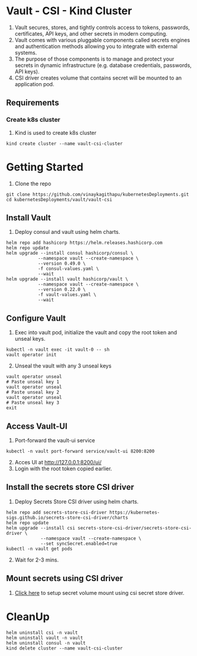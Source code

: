 # Vault - CSI - Kind Cluster
1. Vault secures, stores, and tightly controls access to tokens, passwords, certificates, API keys, and other secrets in modern computing.
2. Vault comes with various pluggable components called secrets engines and authentication methods allowing you to integrate with external systems.
3. The purpose of those components is to manage and protect your secrets in dynamic infrastructure (e.g. database credentials, passwords, API keys).
4. CSI driver creates volume that contains secret will be mounted to an application pod.

## Requirements
### Create k8s cluster
1. Kind is used to create k8s cluster
```shell
kind create cluster --name vault-csi-cluster
```

# Getting Started
1. Clone the repo
```shell
git clone https://github.com/vinaykagithapu/kubernetesDeployments.git
cd kubernetesDeployments/vault/vault-csi
```

## Install Vault
1. Deploy consul and vault using helm charts.
```shell
helm repo add hashicorp https://helm.releases.hashicorp.com
helm repo update
helm upgrade --install consul hashicorp/consul \
            --namespace vault --create-namespace \
            --version 0.49.0 \
            -f consul-values.yaml \
            --wait
helm upgrade --install vault hashicorp/vault \
            --namespace vault --create-namespace \
            --version 0.22.0 \
            -f vault-values.yaml \
            --wait
```

## Configure Vault
1. Exec into vault pod, initialize the vault and copy the root token and unseal keys.
```shell
kubectl -n vault exec -it vault-0 -- sh
vault operator init 
```
2. Unseal the vault with any 3 unseal keys
```shell
vault operator unseal
# Paste unseal key 1
vault operator unseal
# Paste unseal key 2
vault operator unseal
# Paste unseal key 3 
exit
```

## Access Vault-UI
1. Port-forward the  vault-ui service
```shell
kubectl -n vault port-forward service/vault-ui 8200:8200
```
2. Acces UI at http://127.0.0.1:8200/ui/
3. Login with the root token copied earlier.

## Install the secrets store CSI driver
1. Deploy Secrets Store CSI driver using helm charts.
```shell
helm repo add secrets-store-csi-driver https://kubernetes-sigs.github.io/secrets-store-csi-driver/charts
helm repo update
helm upgrade --install csi secrets-store-csi-driver/secrets-store-csi-driver \
             --namespace vault --create-namespace \
             --set syncSecret.enabled=true
kubectl -n vault get pods
```
2. Wait for 2-3 mins.

## Mount secrets using CSI driver
1. [Click here](../example-apps/csi-volume-secret/README.md) to setup secret volume mount using csi secret store driver.

# CleanUp
```shell
helm uninstall csi -n vault
helm uninstall vault -n vault
helm uninstall consul -n vault
kind delete cluster --name vault-csi-cluster
```